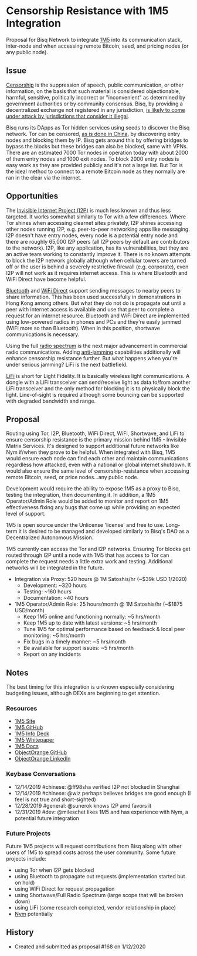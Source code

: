 # Censorship Resistance with 1M5 Integration
Proposal for Bisq Network to integrate [1M5](https://1m5.io) into its communication stack, inter-node and when accessing remote Bitcoin, seed, and pricing nodes (or any public node).

## Issue
[Censorship](https://en.wikipedia.org/wiki/Censorship) is the suppression of speech, public communication, or other information, on the basis that such material is considered objectionable, harmful, sensitive, politically incorrect or "inconvenient" as determined by government authorities or by community consensus. Bisq, by providing a decentralized exchange not registered in any jurisdiction, [is likely to come under attack by jurisdictions that consider it illegal](https://bitcoinexchangeguide.com/sec-vs-decentralized-exchanges-dexs-are-under-attack-from-the-securities-and-exchange-commission/).

Bisq runs its DApps as Tor hidden services using seeds to discover the Bisq network. Tor can be censored, [as is done in China](https://en.wikipedia.org/wiki/Internet_censorship_in_China#Using_Tor_and_DPI-resistant_tools), by discovering entry nodes and blocking them by IP. Bisq gets around this by offering bridges to bypass the blocks but these bridges can also be blocked, same with VPNs. There are an estimated 7000 Tor nodes in operation today with about 2000 of them entry nodes and 1000 exit nodes. To block 2000 entry nodes is easy work as they are provided publicly and it's not a large list. But Tor is the ideal method to connect to a remote Bitcoin node as they normally are ran in the clear via the internet.

## Opportunities
The [Invisible Internet Project (I2P)](https://geti2p.net/en/) is much less known and thus less targeted. It works somewhat similarly to Tor with a few differences. Where Tor shines when accessing clearnet sites privately, I2P shines accessing other nodes running I2P, e.g. peer-to-peer networking apps like messaging. I2P doesn't have entry nodes, every node is a potential entry node and there are roughly 65,000 I2P peers (all I2P peers by default are contributors to the network). I2P, like any application, has its vulnerabilities, but they are an active team working to constantly improve it. There is no known attempts to block the I2P network globally although when cellular towers are turned off or the user is behind a severely restrictive firewall (e.g. corporate), even I2P will not work as it requires internet access. This is where Bluetooth and WiFi Direct have become helpful.

[Bluetooth](https://en.m.wikipedia.org/wiki/Bluetooth) and [WiFi Direct](https://en.wikipedia.org/wiki/Wi-Fi_Direct) support sending messages to nearby peers to share information. This has been used successfully in demonstrations in Hong Kong among others. But what they do not do is propagate out until a peer with internet access is available and use that peer to complete a request for an internet resource. Bluetooth and WiFi Direct are implemented using low-powered radios in phones and PCs and they're easily jammed (WiFi more so than Bluetooth). When in this position, shortwave communications is necessary.

Using the full [radio spectrum](https://en.wikipedia.org/wiki/Radio_spectrum) is the next major advancement in commercial radio communications. Adding [anti-jamming](https://en.wikipedia.org/wiki/Electronic_counter-countermeasure) capabilities additionally will enhance censorship resistance further. But what happens when you're under serious jamming? LiFi is the next battlefield.

[LiFi](https://en.wikipedia.org/wiki/Li-Fi) is short for Light Fidelity. It is basically wireless light communications. A dongle with a LiFi transceiver can send/receive light as data to/from another LiFi transceiver and the only method for blocking it is to physically block the light. Line-of-sight is required although some bouncing can be supported with degraded bandwidth and range. 

## Proposal
Routing using Tor, I2P, Bluetooth, WiFi Direct, WiFi, Shortwave, and LiFi to ensure censorship resistance is the primary mission behind 1M5 - Invisible Matrix Services. It's designed to support additional future networks like Nym if/when they prove to be helpful. When integrated with Bisq, 1M5 would ensure each node can find each other and maintain communications regardless how attacked, even with a national or global internet shutdown. It would also ensure the same level of censorship-resistance when accessing remote Bitcoin, seed, or price nodes...any public node.

Development would require the ability to expose 1M5 as a proxy to Bisq, testing the integration, then documenting it. In addition, a 1M5 Operator/Admin Role would be added to monitor and report on 1M5 effectiveness fixing any bugs that come up while providing an expected level of support.

1M5 is open source under the Unlicense 'license' and free to use. Long-term it is desired to be managed and developed similarly to Bisq's DAO as a Decentralized Autonomous Mission.

1M5 currently can access the Tor and I2P networks. Ensuring Tor blocks get routed through I2P until a node with 1M5 that has access to Tor can complete the request needs a little extra work and testing. Additional networks will be integrated in the future.

* Integration via Proxy: 520 hours @ 1M Satoshis/hr (~$39k USD 1/2020)
    * Development: ~320 hours
    * Testing: ~160 hours
    * Documentation: ~40 hours
* 1M5 Operator/Admin Role: 25 hours/month @ 1M Satoshis/hr (~$1875 USD/month)
    * Keep 1M5 online and functioning normally: ~5 hrs/month
    * Keep 1M5 up to date with latest versions: ~5 hrs/month
    * Tune 1M5 for optimal performance based on feedback & local peer monitoring: ~5 hrs/month
    * Fix bugs in a timely manner: ~5 hrs/month
    * Be available for support issues: ~5 hrs/month
    * Report on any incidents

## Notes
The best timing for this integration is unknown especially considering budgeting issues, although DEXs are beginning to get attention.

### Resources
* [1M5 Site](https://1m5.io/)
* [1M5 GitHub](https://github.com/1m5)
* [1M5 Info Deck](https://1m5.io/assets/pdf/1m5-info-deck.pdf)
* [1M5 Whitepaper](https://1m5.io/assets/pdf/1m5-wp.pdf)
* [1M5 Docs](https://github.com/1m5/1m5-docs)
* [ObjectOrange GitHub](https://github.com/objectorange)
* [ObjectOrange LinkedIn](https://www.linkedin.com/in/decentralizationarchitect/)

### Keybase Conversations
* 12/14/2019 #chinese: @ff98sha verified I2P not blocked in Shanghai
* 12/14/2019 #chinese: @wiz perhaps believes bridges are good enough (I feel is not true and short-sighted)
* 12/28/2019 #general: @sunerok knows I2P amd favors it
* 12/31/2019 #dev: @mileschet likes 1M5 and has experience with Nym, a potential future integration


### Future Projects
Future 1M5 projects will request contributions from Bisq along with other users of 1M5 to spread costs
across the user community. Some future projects include:

* using Tor when I2P gets blocked
* using Bluetooth to propagate out requests (implementation started but on hold)
* using WiFi Direct for request propagation
* using Shortwave/Full Radio Spectrum (large scope that will be broken down)
* using LiFi (some research completed, vendor relationship in place)
* [Nym](https://nymtech.net/) potentially

## History
* Created and submitted as proposal #168 on 1/12/2020
